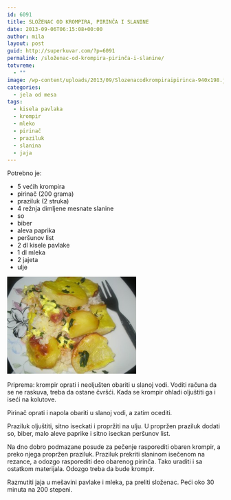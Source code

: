 ```yaml
---
id: 6091
title: SLOŽENAC OD KROMPIRA, PIRINČA I SLANINE
date: 2013-09-06T06:15:08+00:00
author: mila
layout: post
guid: http://superkuvar.com/?p=6091
permalink: /složenac-od-krompira-pirinča-i-slanine/
totvreme:
  - ""
image: /wp-content/uploads/2013/09/Slozenacodkrompiraipirinca-940x198.jpg
categories:
  - jela od mesa
tags:
  - kisela pavlaka
  - krompir
  - mleko
  - pirinač
  - praziluk
  - slanina
  - jaja
---
```

Potrebno je:

  * 5 većih krompira
  * pirinač (200 grama)
  * praziluk (2 struka)
  * 4 režnja dimljene mesnate slanine
  * so
  * biber
  * aleva paprika
  * peršunov list
  * 2 dl kisele pavlake
  * 1 dl mleka
  * 2 jajeta
  * ulje

[<img class="alignnone size-medium wp-image-6092" src="/wp-content/uploads/2013/09/Slozenacodkrompiraipirinca-300x225.jpg" alt="Slozenacodkrompiraipirinca" width="300" height="225" />](/wp-content/uploads/2013/09/Slozenacodkrompiraipirinca.jpg)

Priprema: krompir oprati i neoljušten obariti u slanoj vodi. Voditi računa da se ne raskuva, treba da ostane čvršći. Kada se krompir ohladi oljuštiti ga i iseći na kolutove.

Pirinač oprati i napola obariti u slanoj vodi, a zatim ocediti.

Praziluk oljuštiti, sitno iseckati i propržiti na ulju. U propržen praziluk dodati so, biber, malo aleve paprike i sitno iseckan peršunov list.

Na dno dobro podmazane posude za pečenje rasporediti obaren krompir, a preko njega propržen praziluk. Praziluk prekriti slaninom isečenom na rezance, a odozgo rasporediti deo obarenog pirinča. Tako uraditi i sa ostatkom materijala. Odozgo treba da bude krompir.

Razmutiti jaja u mešavini pavlake i mleka, pa preliti složenac. Peći oko 30 minuta na 200 stepeni.